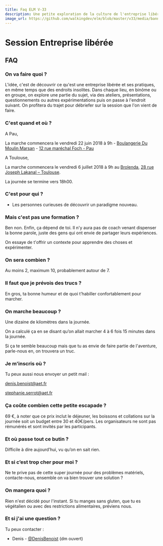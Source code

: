 ```yaml
---
title: Faq ELM V-33
description: Une petite exploration de la culture de l'entreprise libérée sur Pau et Toulouse.
image_url: https://github.com/walkingdev/elm/blob/master/v33/media/banner-elm.jpg?raw=true
---
```


# Session Entreprise libérée

## FAQ

### On va faire quoi ?

L'idée, c'est de découvrir ce qu'est une entreprise libérée et ses pratiques, en même temps que des endroits insolites.
Dans chaque lieu, en binôme ou en groupe, on explore une partie du sujet, via des ateliers, présentations, questionnements ou autres expérimentations puis on passe à l'endroit suivant.
On profitera du trajet pour débriefer sur la session que l'on vient de faire.

### C'est quand et où ?

A Pau, 

La marche commencera le vendredi 22 juin 2018 à 9h - [Boulangerie Du Moulin Marsan](https://www.facebook.com/BoulangerieMoulinMarsan/) - [12 rue maréchal Foch - Pau](https://wego.here.com/directions/mix//Boulangerie-Du-Moulin-Marsan,-12-rue-mar%C3%A9chal-Foch,-64000-Pau:e-eyJuYW1lIjoiQm91bGFuZ2VyaWUgRHUgTW91bGluIE1hcnNhbiIsImFkZHJlc3MiOiIxMiBydWUgbWFyXHUwMGU5Y2hhbCBGb2NoLCBQYXUiLCJsYXRpdHVkZSI6NDMuMjk2NzUsImxvbmdpdHVkZSI6LTAuMzY3MjgsInByb3ZpZGVyTmFtZSI6ImZhY2Vib29rIiwicHJvdmlkZXJJZCI6MTY3MzI1OTE2OTY2NjU3OH0=?map=43.29675,-0.36728,15,normal&fb_locale=fr_FR)

A Toulouse, 

La marche commencera le vendredi 6 juillet 2018  à 9h au 
[Brolenda](https://www.facebook.com/Brolenda-coffee-shop-1240351455993553/), [28 rue Joseph Lakanal – Toulouse](http://www.openstreetmap.org/node/2465994189).

La journée se termine vers 18h00.

### C'est pour qui ?

- Les personnes curieuses de découvrir un paradigme nouveau.

### Mais c'est pas une formation ?

Ben non. Enfin, ça dépend de toi. Il n'y aura pas de coach venant dispenser la bonne parole, juste des gens qui ont envie de partager leurs expériences.

On essaye de t'offrir un contexte pour apprendre des choses et expérimenter.

### On sera combien ?

Au moins 2, maximum 10, probablement autour de 7. 

### Il faut que je prévois des trucs ?

En gros, ta bonne humeur et de quoi t’habiller confortablement pour marcher.


### On marche beaucoup ?

Une dizaine de kilomètres dans la journée.

On a calculé ça en se disant qu’on allait marcher 4 à 6 fois 15 minutes dans la journée.

Si ça te semble beaucoup mais que tu as envie de faire partie de l'aventure, parle-nous en, on trouvera un truc.

### Je m'inscris où ?

Tu peux aussi nous envoyer un petit mail :

[denis.benoist@aet.fr](mailto:denis.benoist@aet.fr)

[stephanie.serrot@aet.fr](mailto:stephanie.serrot@aet.fr)

### Ça coûte combien cette petite escapade ?

69 €, à noter que ce prix inclut le déjeuner, les boissons et collations sur la journée soit un budget entre 30 et 40€/pers. 
Les organisateurs ne sont pas rémunérés et sont invités par les participants. 

### Et où passe tout ce butin ?

Difficile à dire aujourd’hui, vu qu’on en sait rien.

### Et si c’est trop cher pour moi ?

Ne te prive pas de cette super journée pour des problèmes matériels, contacte-nous, ensemble on va bien trouver une solution ?

### On mangera quoi ?

Rien n'est décidé pour l'instant. Si tu manges sans gluten, que tu es végétalien ou avec des restrictions alimentaires, préviens nous.

### Et si j'ai une question ?

Tu peux contacter :
- Denis - [@DenisBenoist](http://twitter.com/DenisBenoist) (dm ouvert)

